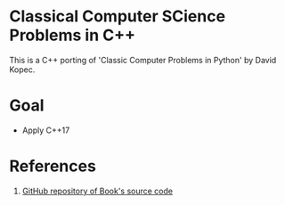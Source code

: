 # Classical Computer SCience Problems in C++
This is a C++ porting of 'Classic Computer Problems in Python' by David Kopec.

# Goal
* Apply C++17

# References
1. [GitHub repository of Book's source code](https://github.com/davecom/ClassicComputerScienceProblemsInPython)

